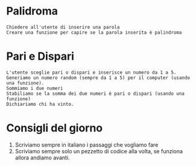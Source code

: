 # Palidroma

    Chiedere all'utente di inserire una parola
    Creare una funzione per capire se la parola inserita è palindroma

# Pari e Dispari
    L'utente sceglie pari o dispari e inserisce un numero da 1 a 5.
    Generiamo un numero random (sempre da 1 a 5) per il computer (usando una funzione).
    Sommiamo i due numeri
    Stabiliamo se la somma dei due numeri è pari o dispari (usando una funzione)
    Dichiariamo chi ha vinto.


# Consigli del giorno
1. Scriviamo sempre in italiano i passaggi che vogliamo fare
2. Scriviamo sempre solo un pezzetto di codice alla volta, se funziona allora andiamo avanti.
